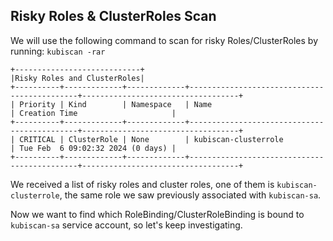 ## Risky Roles & ClusterRoles Scan

We will use the following command to scan for risky Roles/ClusterRoles by running:
`kubiscan -rar`

```
+----------------------------+
|Risky Roles and ClusterRoles|
+----------+-------------+-------------+---------------------------------------------+-----------------------------------+
| Priority | Kind        | Namespace   | Name                                        | Creation Time                     |
+----------+-------------+-------------+---------------------------------------------+-----------------------------------+
| CRITICAL | ClusterRole | None        | kubiscan-clusterrole                        | Tue Feb  6 09:02:32 2024 (0 days) |
+----------+-------------+-------------+---------------------------------------------+-----------------------------------+
```

We received a list of risky roles and cluster roles, one of them is `kubiscan-clusterrole`, the same role we saw previously associated with `kubiscan-sa`.

Now we want to find which RoleBinding/ClusterRoleBinding is bound to `kubiscan-sa` service account, so let's keep investigating.

